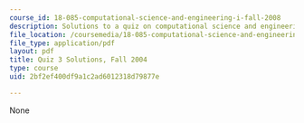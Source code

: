 ```yaml
---
course_id: 18-085-computational-science-and-engineering-i-fall-2008
description: Solutions to a quiz on computational science and engineering.
file_location: /coursemedia/18-085-computational-science-and-engineering-i-fall-2008/2bf2ef400df9a1c2ad6012318d79877e_q3sols18085f04.pdf
file_type: application/pdf
layout: pdf
title: Quiz 3 Solutions, Fall 2004
type: course
uid: 2bf2ef400df9a1c2ad6012318d79877e

---
```

None